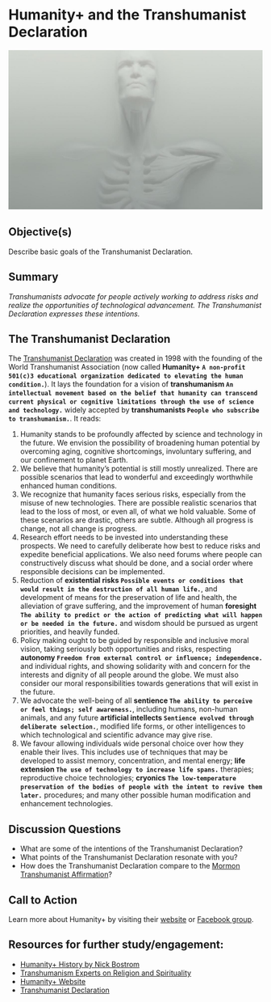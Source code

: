# Humanity+ and the Transhumanist Declaration

![Image](./assets/lesson3.jpg)
## Objective(s)
Describe basic goals of the Transhumanist Declaration.

## Summary
_Transhumanists advocate for people actively working to address risks and realize the opportunities of technological advancement. The Transhumanist Declaration expresses these intentions._

## The Transhumanist Declaration
The [Transhumanist Declaration](/about/transhumanist-declaration) was created in 1998 with the founding of the World Transhumanist Association (now called **Humanity+ `A non-profit 501(c)3 educational organization dedicated to elevating the human condition.`**). It lays the foundation for a vision of **transhumanism `An intellectual movement based on the belief that humanity can transcend current physical or cognitive limitations through the use of science and technology.`** widely accepted by **transhumanists `People who subscribe to transhumanism.`**. It reads:
1. Humanity stands to be profoundly affected by science and technology in the future. We envision the possibility of broadening human potential by overcoming aging, cognitive shortcomings, involuntary suffering, and our confinement to planet Earth.
2. We believe that humanity’s potential is still mostly unrealized. There are possible scenarios that lead to wonderful and exceedingly worthwhile enhanced human conditions.
3. We recognize that humanity faces serious risks, especially from the misuse of new technologies. There are possible realistic scenarios that lead to the loss of most, or even all, of what we hold valuable. Some of these scenarios are drastic, others are subtle. Although all progress is change, not all change is progress.
4. Research effort needs to be invested into understanding these prospects. We need to carefully deliberate how best to reduce risks and expedite beneficial applications. We also need forums where people can constructively discuss what should be done, and a social order where responsible decisions can be implemented.
5. Reduction of **existential risks `Possible events or conditions that would result in the destruction of all human life.`**, and development of means for the preservation of life and health, the alleviation of grave suffering, and the improvement of human **foresight `The ability to predict or the action of predicting what will happen or be needed in the future.`** and wisdom should be pursued as urgent priorities, and heavily funded.
6. Policy making ought to be guided by responsible and inclusive moral vision, taking seriously both opportunities and risks, respecting **autonomy `Freedom from external control or influence; independence.`** and individual rights, and showing solidarity with and concern for the interests and dignity of all people around the globe. We must also consider our moral responsibilities towards generations that will exist in the future.
7. We advocate the well-being of all **sentience `The ability to perceive or feel things; self awareness.`**, including humans, non-human animals, and any future **artificial intellects `Sentience evolved through deliberate selection.`**, modified life forms, or other intelligences to which technological and scientific advance may give rise.
8. We favour allowing individuals wide personal choice over how they enable their lives. This includes use of techniques that may be developed to assist memory, concentration, and mental energy; **life extension `The use of technology to increase life spans.`** therapies; reproductive choice technologies; **cryonics `The low-temperature preservation of the bodies of people with the intent to revive them later.`** procedures; and many other possible human modification and enhancement technologies.

## Discussion Questions
- What are some of the intentions of the Transhumanist Declaration?
- What points of the Transhumanist Declaration resonate with you?
- How does the Transhumanist Declaration compare to the [Mormon Transhumanist Affirmation](/primers/2)?

## Call to Action
Learn more about Humanity+ by visiting their [website](http://humanityplus.org) or [Facebook group](https://www.facebook.com/humanityplus/).

## Resources for further study/engagement:
- [Humanity+ History by Nick Bostrom](https://www.youtube.com/watch?v=VmtrvkGXBn0)
- [Transhumanism Experts on Religion and Spirituality](http://community.transfigurism.org/quotes/transhumanism-religion-and-spirituality)
- [Humanity+ Website](http://humanityplus.org/)
- [Transhumanist Declaration](/about/transhumanist-declaration)
